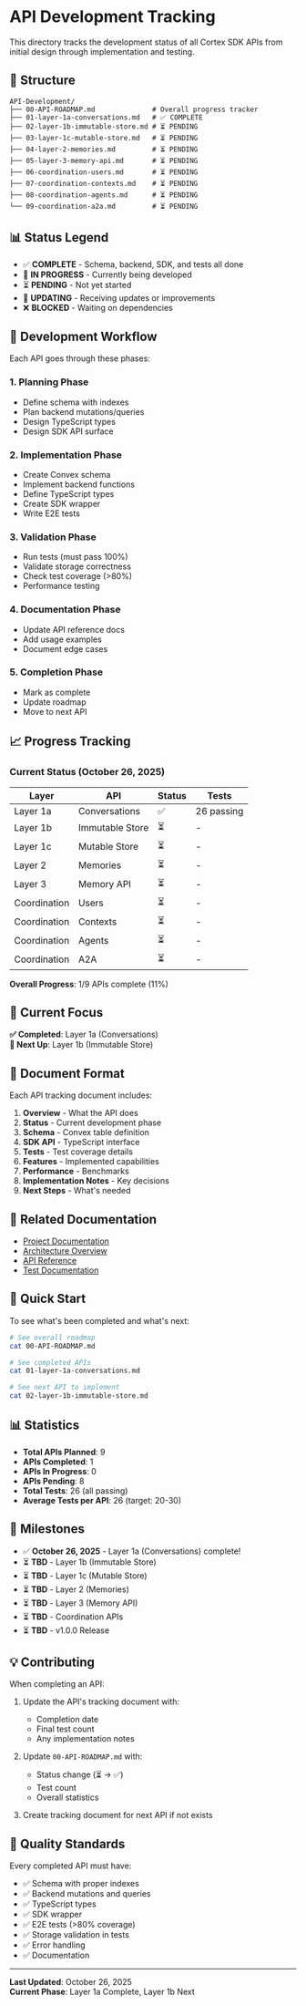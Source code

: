 # API Development Tracking

This directory tracks the development status of all Cortex SDK APIs from initial design through implementation and testing.

## 📁 Structure

```
API-Development/
├── 00-API-ROADMAP.md              # Overall progress tracker
├── 01-layer-1a-conversations.md   # ✅ COMPLETE
├── 02-layer-1b-immutable-store.md # ⏳ PENDING
├── 03-layer-1c-mutable-store.md   # ⏳ PENDING
├── 04-layer-2-memories.md         # ⏳ PENDING
├── 05-layer-3-memory-api.md       # ⏳ PENDING
├── 06-coordination-users.md       # ⏳ PENDING
├── 07-coordination-contexts.md    # ⏳ PENDING
├── 08-coordination-agents.md      # ⏳ PENDING
└── 09-coordination-a2a.md         # ⏳ PENDING
```

## 📊 Status Legend

- ✅ **COMPLETE** - Schema, backend, SDK, and tests all done
- 🚧 **IN PROGRESS** - Currently being developed
- ⏳ **PENDING** - Not yet started
- 🔄 **UPDATING** - Receiving updates or improvements
- ❌ **BLOCKED** - Waiting on dependencies

## 🔄 Development Workflow

Each API goes through these phases:

### 1. Planning Phase

- Define schema with indexes
- Plan backend mutations/queries
- Design TypeScript types
- Design SDK API surface

### 2. Implementation Phase

- Create Convex schema
- Implement backend functions
- Define TypeScript types
- Create SDK wrapper
- Write E2E tests

### 3. Validation Phase

- Run tests (must pass 100%)
- Validate storage correctness
- Check test coverage (>80%)
- Performance testing

### 4. Documentation Phase

- Update API reference docs
- Add usage examples
- Document edge cases

### 5. Completion Phase

- Mark as complete
- Update roadmap
- Move to next API

## 📈 Progress Tracking

### Current Status (October 26, 2025)

| Layer        | API             | Status | Tests      |
| ------------ | --------------- | ------ | ---------- |
| Layer 1a     | Conversations   | ✅     | 26 passing |
| Layer 1b     | Immutable Store | ⏳     | -          |
| Layer 1c     | Mutable Store   | ⏳     | -          |
| Layer 2      | Memories        | ⏳     | -          |
| Layer 3      | Memory API      | ⏳     | -          |
| Coordination | Users           | ⏳     | -          |
| Coordination | Contexts        | ⏳     | -          |
| Coordination | Agents          | ⏳     | -          |
| Coordination | A2A             | ⏳     | -          |

**Overall Progress**: 1/9 APIs complete (11%)

## 🎯 Current Focus

**✅ Completed**: Layer 1a (Conversations)  
**🎯 Next Up**: Layer 1b (Immutable Store)

## 📝 Document Format

Each API tracking document includes:

1. **Overview** - What the API does
2. **Status** - Current development phase
3. **Schema** - Convex table definition
4. **SDK API** - TypeScript interface
5. **Tests** - Test coverage details
6. **Features** - Implemented capabilities
7. **Performance** - Benchmarks
8. **Implementation Notes** - Key decisions
9. **Next Steps** - What's needed

## 🔗 Related Documentation

- [Project Documentation](../../Documentation/)
- [Architecture Overview](../../Documentation/04-architecture/01-system-overview.md)
- [API Reference](../../Documentation/03-api-reference/)
- [Test Documentation](../tests/README.md)

## 🚀 Quick Start

To see what's been completed and what's next:

```bash
# See overall roadmap
cat 00-API-ROADMAP.md

# See completed APIs
cat 01-layer-1a-conversations.md

# See next API to implement
cat 02-layer-1b-immutable-store.md
```

## 📊 Statistics

- **Total APIs Planned**: 9
- **APIs Completed**: 1
- **APIs In Progress**: 0
- **APIs Pending**: 8
- **Total Tests**: 26 (all passing)
- **Average Tests per API**: 26 (target: 20-30)

## 🎉 Milestones

- ✅ **October 26, 2025** - Layer 1a (Conversations) complete!
- ⏳ **TBD** - Layer 1b (Immutable Store)
- ⏳ **TBD** - Layer 1c (Mutable Store)
- ⏳ **TBD** - Layer 2 (Memories)
- ⏳ **TBD** - Layer 3 (Memory API)
- ⏳ **TBD** - Coordination APIs
- ⏳ **TBD** - v1.0.0 Release

## 💡 Contributing

When completing an API:

1. Update the API's tracking document with:
   - Completion date
   - Final test count
   - Any implementation notes
2. Update `00-API-ROADMAP.md` with:
   - Status change (⏳ → ✅)
   - Test count
   - Overall statistics

3. Create tracking document for next API if not exists

## 🎯 Quality Standards

Every completed API must have:

- ✅ Schema with proper indexes
- ✅ Backend mutations and queries
- ✅ TypeScript types
- ✅ SDK wrapper
- ✅ E2E tests (>80% coverage)
- ✅ Storage validation in tests
- ✅ Error handling
- ✅ Documentation

---

**Last Updated**: October 26, 2025  
**Current Phase**: Layer 1a Complete, Layer 1b Next
